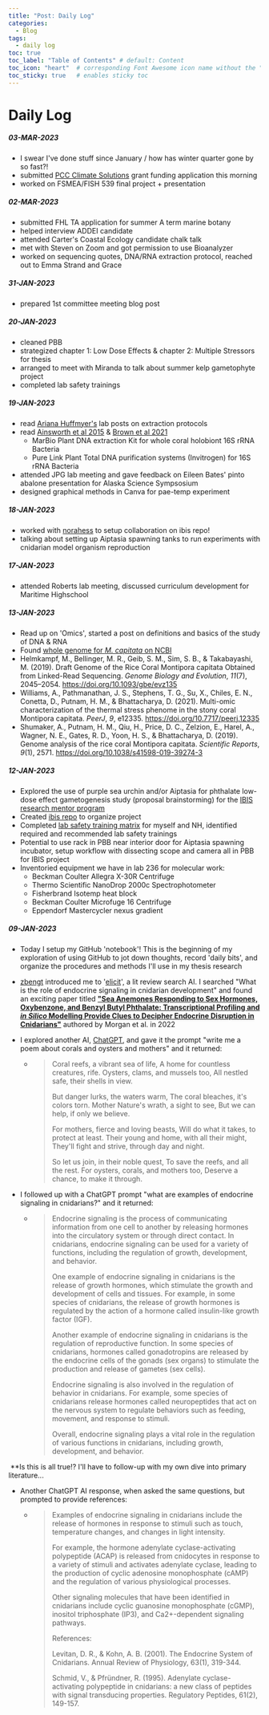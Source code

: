 ```yaml
---
title: "Post: Daily Log"
categories:
  - Blog
tags:
  - daily log
toc: true
toc_label: "Table of Contents" # default: Content
toc_icon: "heart"  # corresponding Font Awesome icon name without the "fa" prefix
toc_sticky: true   # enables sticky toc
---
```


# Daily Log



##### 03-MAR-2023

- I swear I've done stuff since January / how has winter quarter gone by so fast?!
- submitted [PCC Climate Solutions](https://pcc.uw.edu/research/funding-opportunities/) grant funding application this morning
- worked on FSMEA/FISH 539 final project + presentation

##### 02-MAR-2023

- submitted FHL TA application for summer A term marine botany
- helped interview ADDEI candidate
- attended Carter's Coastal Ecology candidate chalk talk
- met with Steven on Zoom and got permission to use Bioanalyzer
- worked on sequencing quotes, DNA/RNA extraction protocol, reached out to Emma Strand and Grace 

##### 31-JAN-2023

- prepared 1st committee meeting blog post


##### 20-JAN-2023

- cleaned PBB
- strategized chapter 1: Low Dose Effects & chapter 2: Multiple Stressors for thesis
- arranged to meet with Miranda to talk about summer kelp gametophyte project
- completed lab safety trainings

##### 19-JAN-2023

- read [Ariana Huffmyer's](https://ahuffmyer.github.io/ASH_Putnam_Lab_Notebook/) lab posts on extraction protocols
- read [Ainsworth et al 2015](https://www.nature.com/articles/ismej201539.pdf) & [Brown et al 2021](https://onlinelibrary.wiley.com/doi/abs/10.1111/mec.15899)
	- MarBio Plant DNA extraction Kit for whole coral holobiont 16S rRNA Bacteria 
	- Pure Link Plant Total DNA purification systems (Invitrogen) for 16S rRNA Bacteria 
- attended JPG lab meeting and gave feedback on Eileen Bates' pinto abalone presentation for Alaska Science Sympsosium
- designed graphical methods in Canva for pae-temp experiment

##### 18-JAN-2023

- worked with [norahess](https://github.com/norahess) to setup collaboration on ibis repo!
- talking about setting up Aiptasia spawning tanks to run experiments with cnidarian model organism reproduction

##### 17-JAN-2023

- attended Roberts lab meeting, discussed curriculum development for Maritime Highschool

##### 13-JAN-2023

- Read up on 'Omics', started a post on definitions and basics of the study of DNA & RNA
- Found [whole genome for *M. capitata* on NCBI](https://www.ncbi.nlm.nih.gov/genome/browse/#!/overview/montipora%20capitata) 
- Helmkampf, M., Bellinger, M. R., Geib, S. M., Sim, S. B., & Takabayashi, M. (2019). Draft Genome of the Rice Coral Montipora capitata Obtained from Linked-Read Sequencing. *Genome Biology and Evolution*, *11*(7), 2045–2054. https://doi.org/10.1093/gbe/evz135
- Williams, A., Pathmanathan, J. S., Stephens, T. G., Su, X., Chiles, E. N., Conetta, D., Putnam, H. M., & Bhattacharya, D. (2021). Multi-omic characterization of the thermal stress phenome in the stony coral Montipora capitata. *PeerJ*, *9*, e12335. https://doi.org/10.7717/peerj.12335
- Shumaker, A., Putnam, H. M., Qiu, H., Price, D. C., Zelzion, E., Harel, A., Wagner, N. E., Gates, R. D., Yoon, H. S., & Bhattacharya, D. (2019). Genome analysis of the rice coral Montipora capitata. *Scientific Reports*, *9*(1), 2571. https://doi.org/10.1038/s41598-019-39274-3

##### 12-JAN-2023

- Explored the use of purple sea urchin and/or Aiptasia for phthalate low-dose effect gametogenesis study (proposal brainstorming) for the [IBIS research mentor program](https://environment.uw.edu/students/current-students/identity-belonging-and-inquiry-in-science-ibis-program/)
- Created [ibis repo](https://github.com/sarahtanja/ibis) to organize project
- Completed [lab safety training matrix](https://github.com/sarahtanja/ibis/blob/main/ehslabsafetytrainmatrix.pdf) for myself and NH, identified required and recommended lab safety trainings
- Potential to use rack in PBB near interior door for Aiptasia spawning incubator, setup workflow with dissecting scope and camera all in PBB for IBIS project
- Inventoried equipment we have in lab 236 for molecular work:
  - Beckman Coulter Allegra X-30R Centrifuge
  - Thermo Scientific NanoDrop 2000c Spectrophotometer
  - Fisherbrand Isotemp heat block
  - Beckman Coulter Microfuge 16 Centrifuge
  - Eppendorf Mastercycler nexus gradient

##### 09-JAN-2023

- Today I setup my GitHub 'notebook'! This is the beginning of my exploration of using GitHub to jot down thoughts, record 'daily bits', and organize the procedures and methods I'll use in my thesis research

- [zbengt](https://github.com/zbengt) introduced me to '[elicit](https://elicit.org/)', a lit review search AI. I searched "What is the role of endocrine signaling in cnidarian development" and found an exciting paper titled **["Sea Anemones Responding to Sex Hormones, Oxybenzone, and Benzyl Butyl Phthalate: Transcriptional Profiling and *in Silico* Modelling Provide Clues to Decipher Endocrine Disruption in Cnidarians"](https://www.frontiersin.org/articles/10.3389/fgene.2021.793306/full)** authored by Morgan et al. in 2022

- I explored another AI, [ChatGPT](https://openai.com/blog/chatgpt/), and gave it the prompt "write me a poem about corals and oysters and mothers" and it returned:

  - > Coral reefs, a vibrant sea of life, A home for countless creatures, rife. Oysters, clams, and mussels too, All nestled safe, their shells in view.
    >
    > But danger lurks, the waters warm, The coral bleaches, it's colors torn. Mother Nature's wrath, a sight to see, But we can help, if only we believe.
    >
    > For mothers, fierce and loving beasts, Will do what it takes, to protect at least. Their young and home, with all their might, They'll fight and strive, through day and night.
    >
    > So let us join, in their noble quest, To save the reefs, and all the rest. For oysters, corals, and mothers too, Deserve a chance, to make it through.

- I followed up with a ChatGPT prompt "what are examples of endocrine signaling in cnidarians?" and it returned:

  - > Endocrine signaling is the process of communicating information from one cell to another by releasing hormones into the circulatory system or through direct contact. In cnidarians, endocrine signaling can be used for a variety of functions, including the regulation of growth, development, and behavior.
    >
    > One example of endocrine signaling in cnidarians is the release of growth hormones, which stimulate the growth and development of cells and tissues. For example, in some species of cnidarians, the release of growth hormones is regulated by the action of a hormone called insulin-like growth factor (IGF).
    >
    > Another example of endocrine signaling in cnidarians is the regulation of reproductive function. In some species of cnidarians, hormones called gonadotropins are released by the endocrine cells of the gonads (sex organs) to stimulate the production and release of gametes (sex cells).
    >
    > Endocrine signaling is also involved in the regulation of behavior in cnidarians. For example, some species of cnidarians release hormones called neuropeptides that act on the nervous system to regulate behaviors such as feeding, movement, and response to stimuli.
    >
    > Overall, endocrine signaling plays a vital role in the regulation of various functions in cnidarians, including growth, development, and behavior.

​		                **Is this is all true!? I'll have to follow-up with my own dive into primary literature...

- Another ChatGPT AI response, when asked the same questions, but prompted to provide references:

  - > Examples of endocrine signaling in cnidarians include the release of hormones in response to stimuli such as touch, temperature changes, and changes in light intensity.
    >
    > For example, the hormone adenylate cyclase-activating polypeptide (ACAP) is released from cnidocytes in response to a variety of stimuli and activates adenylate cyclase, leading to the production of cyclic adenosine monophosphate (cAMP) and the regulation of various physiological processes.
    >
    > Other signaling molecules that have been identified in cnidarians include cyclic guanosine monophosphate (cGMP), inositol triphosphate (IP3), and Ca2+-dependent signaling pathways.
    >
    > References:
    >
    > Levitan, D. R., & Kohn, A. B. (2001). The Endocrine System of Cnidarians. Annual Review of Physiology, 63(1), 319-344.
    >
    > Schmid, V., & Pfründner, R. (1995). Adenylate cyclase-activating polypeptide in cnidarians: a new class of peptides with signal transducing properties. Regulatory Peptides, 61(2), 149-157.

​	
